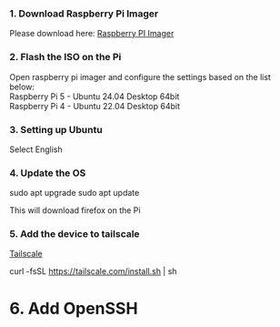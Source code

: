 ### 1. Download Raspberry Pi Imager
Please download here:
[Raspberry PI Imager](https://www.raspberrypi.com/software/)

### 2. Flash the ISO on the Pi
Open raspberry pi imager and configure the settings based on the list below:  
Raspberry Pi 5 - Ubuntu 24.04 Desktop 64bit  
Raspberry Pi 4 - Ubuntu 22.04 Desktop 64bit  

### 3. Setting up Ubuntu
Select English


### 4. Update the OS

sudo apt upgrade
sudo apt update

This will download firefox on the Pi

### 5. Add the device to tailscale
[Tailscale](https://login.tailscale.com/admin/machines)

curl -fsSL https://tailscale.com/install.sh | sh

# 6. Add OpenSSH
